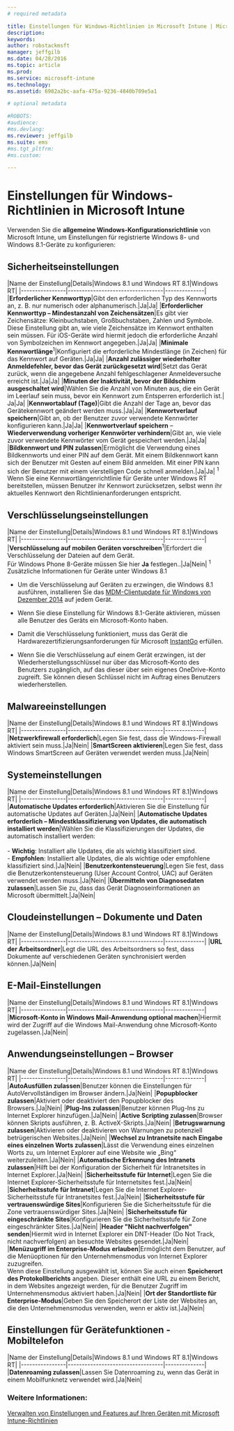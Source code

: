 ```yaml
---
# required metadata

title: Einstellungen für Windows-Richtlinien in Microsoft Intune | Microsoft Intune
description:
keywords:
author: robstackmsft
manager: jeffgilb
ms.date: 04/28/2016
ms.topic: article
ms.prod:
ms.service: microsoft-intune
ms.technology:
ms.assetid: 6982a2bc-aafa-475a-9236-4840b709e5a1

# optional metadata

#ROBOTS:
#audience:
#ms.devlang:
ms.reviewer: jeffgilb
ms.suite: ems
#ms.tgt_pltfrm:
#ms.custom:

---
```


# Einstellungen für Windows-Richtlinien in Microsoft Intune
Verwenden Sie die **allgemeine Windows-Konfigurationsrichtlinie** von Microsoft Intune, um Einstellungen für registrierte Windows 8- und Windows 8.1-Geräte zu konfigurieren:

## Sicherheitseinstellungen

|Name der Einstellung|Details|Windows 8.1 und Windows RT 8.1|Windows RT|
|----------------|----------------------------------|--------------|
|**Erforderlicher Kennworttyp**|Gibt den erforderlichen Typ des Kennworts an, z. B. nur numerisch oder alphanumerisch.|Ja|Ja|
|**Erforderlicher Kennworttyp – Mindestanzahl von Zeichensätzen**|Es gibt vier Zeichensätze: Kleinbuchstaben, Großbuchstaben, Zahlen und Symbole. Diese Einstellung gibt an, wie viele Zeichensätze im Kennwort enthalten sein müssen. Für iOS-Geräte wird hiermit jedoch die erforderliche Anzahl von Symbolzeichen im Kennwort angegeben.|Ja|Ja|
|**Minimale Kennwortlänge**<sup>1</sup>|Konfiguriert die erforderliche Mindestlänge (in Zeichen) für das Kennwort auf Geräten.|Ja|Ja|
|**Anzahl zulässiger wiederholter Anmeldefehler, bevor das Gerät zurückgesetzt wird**|Setzt das Gerät zurück, wenn die angegebene Anzahl fehlgeschlagener Anmeldeversuche erreicht ist.|Ja|Ja|
|**Minuten der Inaktivität, bevor der Bildschirm ausgeschaltet wird**|Wählen Sie die Anzahl von Minuten aus, die ein Gerät im Leerlauf sein muss, bevor ein Kennwort zum Entsperren erforderlich ist.| Ja|Ja|
|**Kennwortablauf (Tage)**|Gibt die Anzahl der Tage an, bevor das Gerätekennwort geändert werden muss.|Ja|Ja|
|**Kennwortverlauf speichern**|Gibt an, ob der Benutzer zuvor verwendete Kennwörter konfigurieren kann.|Ja|Ja|
|**Kennwortverlauf speichern** – **Wiederverwendung vorheriger Kennwörter verhindern**|Gibt an, wie viele zuvor verwendete Kennwörter vom Gerät gespeichert werden.|Ja|Ja|
|**Bildkennwort und PIN zulassen**|Ermöglicht die Verwendung eines Bildkennworts und einer PIN auf dem Gerät. Mit einem Bildkennwort kann sich der Benutzer mit Gesten auf einem Bild anmelden. Mit einer PIN kann sich der Benutzer mit einem vierstelligen Code schnell anmelden.|Ja|Ja|
<sup>1</sup> Wenn Sie eine Kennwortlängenrichtlinie für Geräte unter Windows RT bereitstellen, müssen Benutzer ihr Kennwort zurücksetzen, selbst wenn ihr aktuelles Kennwort den Richtlinienanforderungen entspricht.

## Verschlüsselungseinstellungen

|Name der Einstellung|Details|Windows 8.1 und Windows RT 8.1|Windows RT|
|----------------|----------------------------------|--------------|
|**Verschlüsselung auf mobilen Geräten vorschreiben**<sup>1</sup>|Erfordert die Verschlüsselung der Dateien auf dem Gerät.<br>Für Windows Phone 8-Geräte müssen Sie hier **Ja** festlegen..|Ja|Nein|
<sup>1</sup> Zusätzliche Informationen für Geräte unter Windows 8.1

-   Um die Verschlüsselung auf Geräten zu erzwingen, die Windows 8.1 ausführen, installieren Sie das [MDM-Clientupdate für Windows von Dezember 2014](http://support.microsoft.com/kb/3013816) auf jedem Gerät.

-   Wenn Sie diese Einstellung für Windows 8.1-Geräte aktivieren, müssen alle Benutzer des Geräts ein Microsoft-Konto haben.

-   Damit die Verschlüsselung funktioniert, muss das Gerät die Hardwarezertifizierungsanforderungen für Microsoft [InstantGo](http://blogs.windows.com/bloggingwindows/2014/06/19/instantgo-a-better-way-to-sleep/) erfüllen.

-   Wenn Sie die Verschlüsselung auf einem Gerät erzwingen, ist der Wiederherstellungsschlüssel nur über das Microsoft-Konto des Benutzers zugänglich, auf das dieser über sein eigenes OneDrive-Konto zugreift. Sie können diesen Schlüssel nicht im Auftrag eines Benutzers wiederherstellen.

## Malwareeinstellungen

|Name der Einstellung|Details|Windows 8.1 und Windows RT 8.1|Windows RT|
|----------------|----------------------------------|--------------|
|**Netzwerkfirewall erforderlich**|Legen Sie fest, dass die Windows-Firewall aktiviert sein muss.|Ja|Nein|
|**SmartScreen aktivieren**|Legen Sie fest, dass Windows SmartScreen auf Geräten verwendet werden muss.|Ja|Nein|

## Systemeinstellungen

|Name der Einstellung|Details|Windows 8.1 und Windows RT 8.1|Windows RT|
|----------------|----------------------------------|--------------|
|**Automatische Updates erforderlich**|Aktivieren Sie die Einstellung für automatische Updates auf Geräten.|Ja|Nein|
|**Automatische Updates erforderlich – Mindestklassifizierung von Updates, die automatisch installiert werden**|Wählen Sie die Klassifizierungen der Updates, die automatisch installiert werden:<br /><br />-   **Wichtig**: Installiert alle Updates, die als wichtig klassifiziert sind.<br />-   **Empfohlen**: Installiert alle Updates, die als wichtige oder empfohlene klassifiziert sind.|Ja|Nein|
|**Benutzerkontensteuerung**|Legen Sie fest, dass die Benutzerkontensteuerung (User Account Control, UAC) auf Geräten verwendet werden muss.|Ja|Nein|
|**Übermitteln von Diagnosedaten zulassen**|Lassen Sie zu, dass das Gerät Diagnoseinformationen an Microsoft übermittelt.|Ja|Nein|


## Cloudeinstellungen – Dokumente und Daten

|Name der Einstellung|Details|Windows 8.1 und Windows RT 8.1|Windows RT|
|----------------|----------------------------------|--------------|
|**URL der Arbeitsordner**|Legt die URL des Arbeitsordners so fest, dass Dokumente auf verschiedenen Geräten synchronisiert werden können.|Ja|Nein|

## E-Mail-Einstellungen

|Name der Einstellung|Details|Windows 8.1 und Windows RT 8.1|Windows RT|
|----------------|----------------------------------|--------------|
|**Microsoft-Konto in Windows Mail-Anwendung optional machen**|Hiermit wird der Zugriff auf die Windows Mail-Anwendung ohne Microsoft-Konto zugelassen.|Ja|Nein|

## Anwendungseinstellungen – Browser

|Name der Einstellung|Details|Windows 8.1 und Windows RT 8.1|Windows RT|
|----------------|----------------------------------|--------------|
|**AutoAusfüllen zulassen**|Benutzer können die Einstellungen für AutoVervollständigen im Browser ändern.|Ja|Nein|
|**Popupblocker zulassen**|Aktiviert oder deaktiviert den Popupblocker des Browsers.|Ja|Nein|
|**Plug-Ins zulassen**|Benutzer können Plug-Ins zu Internet Explorer hinzufügen.|Ja|Nein|
|**Active Scripting zulassen**|Browser können Skripts ausführen, z. B. ActiveX-Skripts.|Ja|Nein|
|**Betrugswarnung zulassen**|Aktivieren oder deaktivieren von Warnungen zu potenziell betrügerischen Websites.|Ja|Nein|
|**Wechsel zu Intranetsite nach Eingabe eines einzelnen Worts zulassen**|Lässt die Verwendung eines einzelnen Worts zu, um Internet Explorer auf eine Website wie „Bing“ weiterzuleiten.|Ja|Nein|
|**Automatische Erkennung des Intranets zulassen**|Hilft bei der Konfiguration der Sicherheit für Intranetsites in Internet Explorer.|Ja|Nein|
|**Sicherheitsstufe für Internet**|Legen Sie die Internet Explorer-Sicherheitsstufe für Internetsites fest.|Ja|Nein|
|**Sicherheitsstufe für Intranet**|Legen Sie die Internet Explorer-Sicherheitsstufe für Intranetsites fest.|Ja|Nein|
|**Sicherheitsstufe für vertrauenswürdige Sites**|Konfigurieren Sie die Sicherheitsstufe für die Zone vertrauenswürdiger Sites.|Ja|Nein|
|**Sicherheitsstufe für eingeschränkte Sites**|Konfigurieren Sie die Sicherheitsstufe für Zone eingeschränkter Sites.|Ja|Nein|
|**Header "Nicht nachverfolgen" senden**|Hiermit wird in Internet Explorer ein DNT-Header (Do Not Track, nicht nachverfolgen) an besuchte Websites gesendet.|Ja|Nein|
|**Menüzugriff im Enterprise-Modus erlauben**|Ermöglicht dem Benutzer, auf die Menüoptionen für den Unternehmensmodus von Internet Explorer zuzugreifen.<br>Wenn diese Einstellung ausgewählt ist, können Sie auch einen **Speicherort des Protokollberichts** angeben. Dieser enthält eine URL zu einem Bericht, in dem Websites angezeigt werden, für die Benutzer Zugriff im Unternehmensmodus aktiviert haben.|Ja|Nein|
|**Ort der Standortliste für Enterprise-Modus**|Geben Sie den Speicherort der Liste der Websites an, die den Unternehmensmodus verwenden, wenn er aktiv ist.|Ja|Nein|

## Einstellungen für Gerätefunktionen - Mobiltelefon

|Name der Einstellung|Details|Windows 8.1 und Windows RT 8.1|Windows RT|
|----------------|----------------------------------|--------------|
|**Datenroaming zulassen**|Lassen Sie Datenroaming zu, wenn das Gerät in einem Mobilfunknetz verwendet wird.|Ja|Nein|



### Weitere Informationen:
[Verwalten von Einstellungen und Features auf Ihren Geräten mit Microsoft Intune-Richtlinien](manage-settings-and-features-on-your-devices-with-microsoft-intune-policies.md)



<!--HONumber=May16_HO1-->


